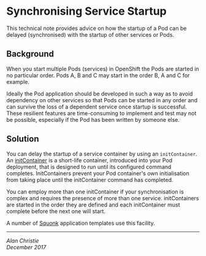 # Synchronising Service Startup
This technical note provides advice on how the startup of a Pod
can be delayed (synchronised) with the startup of other services or Pods.

## Background
When you start multiple Pods (services) in OpenShift the Pods are started
in no particular order. Pods A, B and C may start in the order B, A and C
for example.

Ideally the Pod application should be developed in such a way
as to avoid dependency on other services so that Pods can be started in any
order and can survive the loss of a dependent service once startup is successful.
These resilient features are time-consuming to implement and test may not be possible,
especially if the Pod has been written by someone else.

## Solution
You can delay the startup of a service container by using an `initContainer`.
An [initContainer] is a short-life container, introduced into your
Pod deployment, that is designed to run until its configured command completes.
InitContainers prevent your Pod container's own initialisation from taking place
until the initContainer command has completed.

You can employ more than one initContainer if your synchronisation is complex
and requires the presence of more than one service. initContainers are started
in the order they are defined and each initContainer must complete before the
next one will start.

A number of [Squonk] application templates use this facility.

---

[initContainer]: https://docs.openshift.org/latest/architecture/core_concepts/pods_and_services.html#pods-services-init-containers
[squonk]: https://github.com/InformaticsMatters/squonk

_Alan Christie  
December 2017_
